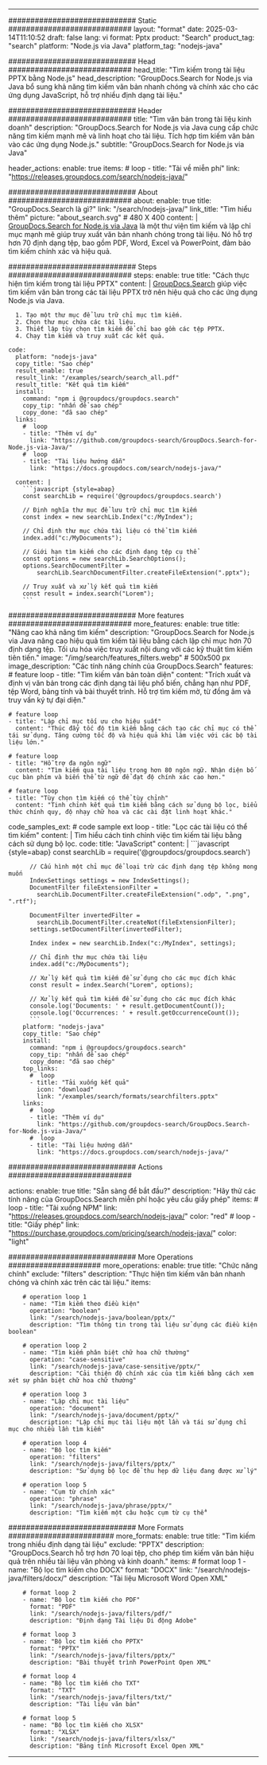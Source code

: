 
---
############################# Static ############################
layout: "format"
date:  2025-03-14T11:10:52
draft: false
lang: vi
format: Pptx
product: "Search"
product_tag: "search"
platform: "Node.js via Java"
platform_tag: "nodejs-java"

############################# Head ############################
head_title: "Tìm kiếm trong tài liệu PPTX bằng Node.js"
head_description: "GroupDocs.Search for Node.js via Java bổ sung khả năng tìm kiếm văn bản nhanh chóng và chính xác cho các ứng dụng JavaScript, hỗ trợ nhiều định dạng tài liệu."

############################# Header ############################
title: "Tìm văn bản trong tài liệu kinh doanh" 
description: "GroupDocs.Search for Node.js via Java cung cấp chức năng tìm kiếm mạnh mẽ và linh hoạt cho tài liệu. Tích hợp tìm kiếm văn bản vào các ứng dụng Node.js."
subtitle: "GroupDocs.Search for Node.js via Java" 

header_actions:
  enable: true
  items:
    #  loop
    - title: "Tải về miễn phí"
      link: "https://releases.groupdocs.com/search/nodejs-java/"
      
############################# About ############################
about:
    enable: true
    title: "GroupDocs.Search là gì?"
    link: "/search/nodejs-java/"
    link_title: "Tìm hiểu thêm"
    picture: "about_search.svg" # 480 X 400
    content: |
       [GroupDocs.Search for Node.js via Java](/search/nodejs-java/) là một thư viện tìm kiếm và lập chỉ mục mạnh mẽ giúp truy xuất văn bản nhanh chóng trong tài liệu. Nó hỗ trợ hơn 70 định dạng tệp, bao gồm PDF, Word, Excel và PowerPoint, đảm bảo tìm kiếm chính xác và hiệu quả.

############################# Steps ############################
steps:
    enable: true
    title: "Cách thực hiện tìm kiếm trong tài liệu PPTX"
    content: |
      [GroupDocs.Search](/search/nodejs-java/) giúp việc tìm kiếm văn bản trong các tài liệu PPTX trở nên hiệu quả cho các ứng dụng Node.js via Java.
      
      1. Tạo một thư mục để lưu trữ chỉ mục tìm kiếm.
      2. Chọn thư mục chứa các tài liệu.
      3. Thiết lập tùy chọn tìm kiếm để chỉ bao gồm các tệp PPTX.
      4. Chạy tìm kiếm và truy xuất các kết quả.
   
    code:
      platform: "nodejs-java"
      copy_title: "Sao chép"
      result_enable: true
      result_link: "/examples/search/search_all.pdf"
      result_title: "Kết quả tìm kiếm"
      install:
        command: "npm i @groupdocs/groupdocs.search"
        copy_tip: "nhấn để sao chép"
        copy_done: "đã sao chép"
      links:
        #  loop
        - title: "Thêm ví dụ"
          link: "https://github.com/groupdocs-search/GroupDocs.Search-for-Node.js-via-Java/"
        #  loop
        - title: "Tài liệu hướng dẫn"
          link: "https://docs.groupdocs.com/search/nodejs-java/"
          
      content: |
        ```javascript {style=abap}
        const searchLib = require('@groupdocs/groupdocs.search')

        // Định nghĩa thư mục để lưu trữ chỉ mục tìm kiếm
        const index = new searchLib.Index("c:/MyIndex");

        // Chỉ định thư mục chứa tài liệu có thể tìm kiếm
        index.add("c:/MyDocuments");

        // Giới hạn tìm kiếm cho các định dạng tệp cụ thể
        const options = new searchLib.SearchOptions();
        options.SearchDocumentFilter = 
            searchLib.SearchDocumentFilter.createFileExtension(".pptx");

        // Truy xuất và xử lý kết quả tìm kiếm
        const result = index.search("Lorem");
        ```            

############################# More features ############################
more_features:
  enable: true
  title: "Nâng cao khả năng tìm kiếm"
  description: "GroupDocs.Search for Node.js via Java nâng cao hiệu quả tìm kiếm tài liệu bằng cách lập chỉ mục hơn 70 định dạng tệp. Tối ưu hóa việc truy xuất nội dung với các kỹ thuật tìm kiếm tiên tiến."
  image: "/img/search/features_filters.webp" # 500x500 px
  image_description: "Các tính năng chính của GroupDocs.Search"
  features:
    # feature loop
    - title: "Tìm kiếm văn bản toàn diện"
      content: "Trích xuất và định vị văn bản trong các định dạng tài liệu phổ biến, chẳng hạn như PDF, tệp Word, bảng tính và bài thuyết trình. Hỗ trợ tìm kiếm mờ, từ đồng âm và truy vấn ký tự đại diện."

    # feature loop
    - title: "Lập chỉ mục tối ưu cho hiệu suất"
      content: "Thúc đẩy tốc độ tìm kiếm bằng cách tạo các chỉ mục có thể tái sử dụng. Tăng cường tốc độ và hiệu quả khi làm việc với các bộ tài liệu lớn."

    # feature loop
    - title: "Hỗ trợ đa ngôn ngữ"
      content: "Tìm kiếm qua tài liệu trong hơn 80 ngôn ngữ. Nhận diện bố cục bàn phím và biến thể từ ngữ để đạt độ chính xác cao hơn."

    # feature loop
    - title: "Tùy chọn tìm kiếm có thể tùy chỉnh"
      content: "Tinh chỉnh kết quả tìm kiếm bằng cách sử dụng bộ lọc, biểu thức chính quy, độ nhạy chữ hoa và các cài đặt linh hoạt khác."
      
  code_samples_ext:
    # code sample ext loop
    - title: "Lọc các tài liệu có thể tìm kiếm"
      content: |
        Tìm hiểu cách tinh chỉnh việc tìm kiếm tài liệu bằng cách sử dụng bộ lọc.
      code:
        title: "JavaScript"
        content: |
          ```javascript {style=abap}
          const searchLib = require('@groupdocs/groupdocs.search')
          
          // Cấu hình một chỉ mục để loại trừ các định dạng tệp không mong muốn
          IndexSettings settings = new IndexSettings();
          DocumentFilter fileExtensionFilter = 
            searchLib.DocumentFilter.createFileExtension(".odp", ".png", ".rtf");

          DocumentFilter invertedFilter = 
            searchLib.DocumentFilter.createNot(fileExtensionFilter);
          settings.setDocumentFilter(invertedFilter);

          Index index = new searchLib.Index("c:/MyIndex", settings);
              
          // Chỉ định thư mục chứa tài liệu
          index.add("c:/MyDocuments");

          // Xử lý kết quả tìm kiếm để sử dụng cho các mục đích khác
          const result = index.Search("Lorem", options);
          
          // Xử lý kết quả tìm kiếm để sử dụng cho các mục đích khác
          console.log('Documents: ' + result.getDocumentCount());
          console.log('Occurrences: ' + result.getOccurrenceCount());
          ```
        platform: "nodejs-java"
        copy_title: "Sao chép"
        install:
          command: "npm i @groupdocs/groupdocs.search"
          copy_tip: "nhấn để sao chép"
          copy_done: "đã sao chép"
        top_links:
          #  loop
          - title: "Tải xuống kết quả"
            icon: "download"
            link: "/examples/search/formats/searchfilters.pptx"
        links:
          #  loop
          - title: "Thêm ví dụ"
            link: "https://github.com/groupdocs-search/GroupDocs.Search-for-Node.js-via-Java/"
          #  loop
          - title: "Tài liệu hướng dẫn"
            link: "https://docs.groupdocs.com/search/nodejs-java/"
            

            


############################# Actions ############################

actions:
  enable: true
  title: "Sẵn sàng để bắt đầu?"
  description: "Hãy thử các tính năng của GroupDocs.Search miễn phí hoặc yêu cầu giấy phép"
  items:
    #  loop
    - title: "Tải xuống NPM"
      link: "https://releases.groupdocs.com/search/nodejs-java/"
      color: "red"
        #  loop
    - title: "Giấy phép"
      link: "https://purchase.groupdocs.com/pricing/search/nodejs-java/"
      color: "light"


############################# More Operations #####################
more_operations:
    enable: true
    title: "Chức năng chính"
    exclude: "filters"
    description: "Thực hiện tìm kiếm văn bản nhanh chóng và chính xác trên các tài liệu."
    items: 
          
        # operation loop 1
        - name: "Tìm kiếm theo điều kiện"
          operation: "boolean"
          link: "/search/nodejs-java/boolean/pptx/"
          description: "Tìm thông tin trong tài liệu sử dụng các điều kiện boolean"

        # operation loop 2
        - name: "Tìm kiếm phân biệt chữ hoa chữ thường"
          operation: "case-sensitive"
          link: "/search/nodejs-java/case-sensitive/pptx/"
          description: "Cải thiện độ chính xác của tìm kiếm bằng cách xem xét sự phân biệt chữ hoa chữ thường"

        # operation loop 3
        - name: "Lập chỉ mục tài liệu"
          operation: "document"
          link: "/search/nodejs-java/document/pptx/"
          description: "Lập chỉ mục tài liệu một lần và tái sử dụng chỉ mục cho nhiều lần tìm kiếm"

        # operation loop 4
        - name: "Bộ lọc tìm kiếm"
          operation: "filters"
          link: "/search/nodejs-java/filters/pptx/"
          description: "Sử dụng bộ lọc để thu hẹp dữ liệu đang được xử lý"

        # operation loop 5
        - name: "Cụm từ chính xác"
          operation: "phrase"
          link: "/search/nodejs-java/phrase/pptx/"
          description: "Tìm kiếm một câu hoặc cụm từ cụ thể"
          
        
          
############################# More Formats ########################
more_formats:
    enable: true
    title: "Tìm kiếm trong nhiều định dạng tài liệu"
    exclude: "PPTX"
    description: "GroupDocs.Search hỗ trợ hơn 70 loại tệp, cho phép tìm kiếm văn bản hiệu quả trên nhiều tài liệu văn phòng và kinh doanh."
    items: 
        # format loop 1
        - name: "Bộ lọc tìm kiếm cho DOCX"
          format: "DOCX"
          link: "/search/nodejs-java/filters/docx/"
          description: "Tài liệu Microsoft Word Open XML"
          
        # format loop 2
        - name: "Bộ lọc tìm kiếm cho PDF"
          format: "PDF"
          link: "/search/nodejs-java/filters/pdf/"
          description: "Định dạng Tài liệu Di động Adobe"
          
        # format loop 3
        - name: "Bộ lọc tìm kiếm cho PPTX"
          format: "PPTX"
          link: "/search/nodejs-java/filters/pptx/"
          description: "Bài thuyết trình PowerPoint Open XML"

        # format loop 4
        - name: "Bộ lọc tìm kiếm cho TXT"
          format: "TXT"
          link: "/search/nodejs-java/filters/txt/"
          description: "Tài liệu văn bản"
          
        # format loop 5
        - name: "Bộ lọc tìm kiếm cho XLSX"
          format: "XLSX"
          link: "/search/nodejs-java/filters/xlsx/"
          description: "Bảng tính Microsoft Excel Open XML"
  

---